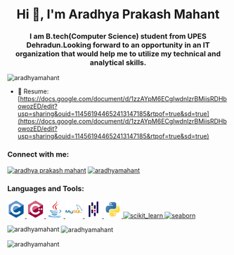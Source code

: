 <h1 align="center">Hi 👋, I'm Aradhya Prakash Mahant</h1>
<h3 align="center">I am B.tech(Computer Science) student from UPES Dehradun.Looking forward to an opportunity in an IT organization that would help me to utilize my technical and analytical skills.</h3>

<p align="left"> <img src="https://komarev.com/ghpvc/?username=aradhyamahant&label=Profile%20views&color=0e75b6&style=flat" alt="aradhyamahant" /> </p>

- 📄 Resume: [https://docs.google.com/document/d/1zzAYpM6ECgIwdnlzrBMiisRDHbowozED/edit?usp=sharing&ouid=114561944652413147185&rtpof=true&sd=true](https://docs.google.com/document/d/1zzAYpM6ECgIwdnlzrBMiisRDHbowozED/edit?usp=sharing&ouid=114561944652413147185&rtpof=true&sd=true)

<h3 align="left">Connect with me:</h3>
<p align="left">
<a href="https://linkedin.com/in/aradhya prakash mahant" target="blank"><img align="center" src="https://raw.githubusercontent.com/rahuldkjain/github-profile-readme-generator/master/src/images/icons/Social/linked-in-alt.svg" alt="aradhya prakash mahant" height="30" width="40" /></a>
<a href="https://instagram.com/aradhyamahant" target="blank"><img align="center" src="https://raw.githubusercontent.com/rahuldkjain/github-profile-readme-generator/master/src/images/icons/Social/instagram.svg" alt="aradhyamahant" height="30" width="40" /></a>
</p>

<h3 align="left">Languages and Tools:</h3>
<p align="left"> <a href="https://www.cprogramming.com/" target="_blank" rel="noreferrer"> <img src="https://raw.githubusercontent.com/devicons/devicon/master/icons/c/c-original.svg" alt="c" width="40" height="40"/> </a> <a href="https://www.w3schools.com/cpp/" target="_blank" rel="noreferrer"> <img src="https://raw.githubusercontent.com/devicons/devicon/master/icons/cplusplus/cplusplus-original.svg" alt="cplusplus" width="40" height="40"/> </a> <a href="https://www.java.com" target="_blank" rel="noreferrer"> <img src="https://raw.githubusercontent.com/devicons/devicon/master/icons/java/java-original.svg" alt="java" width="40" height="40"/> </a> <a href="https://www.mysql.com/" target="_blank" rel="noreferrer"> <img src="https://raw.githubusercontent.com/devicons/devicon/master/icons/mysql/mysql-original-wordmark.svg" alt="mysql" width="40" height="40"/> </a> <a href="https://pandas.pydata.org/" target="_blank" rel="noreferrer"> <img src="https://raw.githubusercontent.com/devicons/devicon/2ae2a900d2f041da66e950e4d48052658d850630/icons/pandas/pandas-original.svg" alt="pandas" width="40" height="40"/> </a> <a href="https://www.python.org" target="_blank" rel="noreferrer"> <img src="https://raw.githubusercontent.com/devicons/devicon/master/icons/python/python-original.svg" alt="python" width="40" height="40"/> </a> <a href="https://scikit-learn.org/" target="_blank" rel="noreferrer"> <img src="https://upload.wikimedia.org/wikipedia/commons/0/05/Scikit_learn_logo_small.svg" alt="scikit_learn" width="40" height="40"/> </a> <a href="https://seaborn.pydata.org/" target="_blank" rel="noreferrer"> <img src="https://seaborn.pydata.org/_images/logo-mark-lightbg.svg" alt="seaborn" width="40" height="40"/> </a> </p>

<p><img align="left" src="https://github-readme-stats.vercel.app/api/top-langs?username=aradhyamahant&show_icons=true&locale=en&layout=compact" alt="aradhyamahant" /></p>

<p>&nbsp;<img align="center" src="https://github-readme-stats.vercel.app/api?username=aradhyamahant&show_icons=true&locale=en" alt="aradhyamahant" /></p>

<p><img align="center" src="https://github-readme-streak-stats.herokuapp.com/?user=aradhyamahant&" alt="aradhyamahant" /></p>
